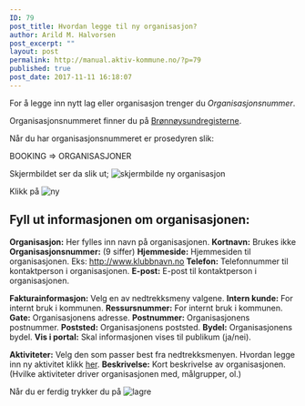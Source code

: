 ```yaml
---
ID: 79
post_title: Hvordan legge til ny organisasjon?
author: Arild M. Halvorsen
post_excerpt: ""
layout: post
permalink: http://manual.aktiv-kommune.no/?p=79
published: true
post_date: 2017-11-11 16:18:07
---
```

For å legge inn nytt lag eller organisasjon trenger du <em>Organisasjonsnummer</em>.

Organisasjonsnummeret finner du på <a href="https://www.brreg.no/">Brønnøysundregisterne</a>.

Når du har organisasjonsnummeret er prosedyren slik:

BOOKING => ORGANISASJONER 

Skjermbildet ser da slik ut; 
![skjermbilde ny organisasjon](http://manual.aktiv-kommune.no/wp-content/uploads/2017/12/Skjermbilde-ny-org.png)

Klikk på
![ny](http://manual.aktiv-kommune.no/wp-content/uploads/2017/12/NY.png)

## Fyll ut informasjonen om organisasjonen:
**Organisasjon:** Her fylles inn navn på organisasjonen.
**Kortnavn:** Brukes ikke
**Organisasjonsnummer:** (9 siffer)
**Hjemmeside:** Hjemmesiden til organisasjonen. Eks: http://www.klubbnavn.no
**Telefon:** Telefonnummer til kontaktperson i organisasjonen.
**E-post:** E-post til kontaktperson i organisasjonen.

**Fakturainformasjon:** Velg en av nedtrekksmeny valgene.
**Intern kunde:** For internt bruk i kommunen.
**Ressursnummer:** For internt bruk i kommunen.
**Gate:** Organisasjonens adresse.
**Postnummer:** Organisasjonens postnummer.
**Poststed:** Organisasjonens poststed.
**Bydel:** Organisasjonens bydel.
**Vis i portal:** Skal informasjonen vises til publikum (ja/nei).

**Aktiviteter:** Velg den som passer best fra nedtrekksmenyen.
Hvordan legge inn ny aktivitet klikk [her](#). 
**Beskrivelse:** Kort beskrivelse av organisasjonen. (Hvilke aktiviteter driver organisasjonen med, målgrupper, ol.)

Når du er ferdig trykker du på 
![lagre](http://manual.aktiv-kommune.no/wp-content/uploads/2017/12/lagre.png)